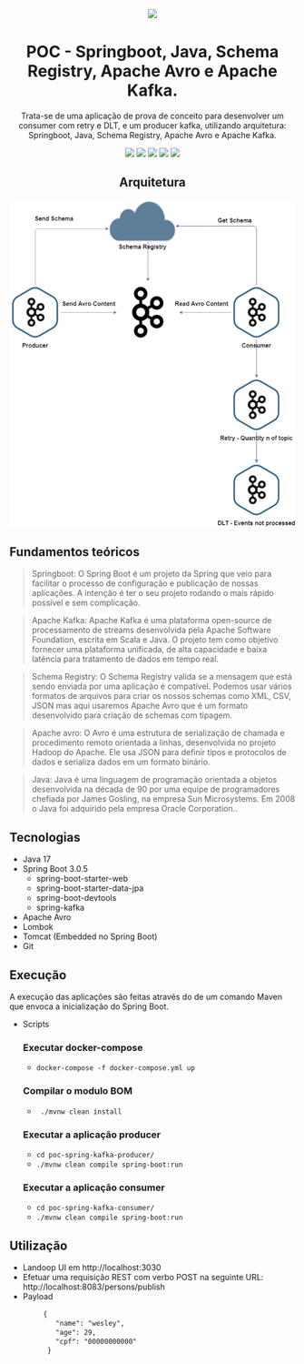<div align="center">

![](https://img.shields.io/badge/Status-Em%20Desenvolvimento-orange)
</div>

<div align="center">

# POC - Springboot, Java, Schema Registry, Apache Avro e Apache Kafka.
Trata-se de uma aplicação de prova de conceito para desenvolver um consumer com retry e DLT, e um producer kafka, utilizando arquitetura: Springboot, Java, Schema Registry, Apache Avro e Apache Kafka.

![](https://img.shields.io/badge/Autor-Wesley%20Oliveira%20Santos-brightgreen)
![](https://img.shields.io/badge/Language-Java-brightgreen)
![](https://img.shields.io/badge/Framework-Springboot-brightgreen)
![](https://img.shields.io/badge/Framework-Apache%20Avro-brightgreen)
![](https://img.shields.io/badge/Message%20Broker-Apache%20Kafka-brightgreen)

</div> 

<div align="center">

## Arquitetura
![Arquitetura](images/poc.png "Arquitetura")

</div>

## Fundamentos teóricos

> Springboot: O Spring Boot é um projeto da Spring que veio para facilitar o processo de configuração e publicação de nossas aplicações. A intenção é ter o seu projeto rodando o mais rápido possível e sem complicação.

> Apache Kafka: Apache Kafka é uma plataforma open-source de processamento de streams desenvolvida pela Apache Software Foundation, escrita em Scala e Java. O projeto tem como objetivo fornecer uma plataforma unificada, de alta capacidade e baixa latência para tratamento de dados em tempo real.

> Schema Registry: O Schema Registry valida se a mensagem que está sendo enviada por uma aplicação é compatível. Podemos usar vários formatos de arquivos para criar os nossos schemas como XML, CSV, JSON mas aqui usaremos Apache Avro que é um formato desenvolvido para criação de schemas com tipagem.

> Apache avro: O Avro é uma estrutura de serialização de chamada e procedimento remoto orientada a linhas, desenvolvida no projeto Hadoop do Apache. Ele usa JSON para definir tipos e protocolos de dados e serializa dados em um formato binário.

> Java: Java é uma linguagem de programação orientada a objetos desenvolvida na década de 90 por uma equipe de programadores chefiada por James Gosling, na empresa Sun Microsystems. Em 2008 o Java foi adquirido pela empresa Oracle Corporation..

## Tecnologias
- Java 17
- Spring Boot 3.0.5
  - spring-boot-starter-web
  - spring-boot-starter-data-jpa
  - spring-boot-devtools
  - spring-kafka
- Apache Avro
- Lombok
- Tomcat (Embedded no Spring Boot)
- Git

## Execução

A execução das aplicações são feitas através do de um comando Maven que envoca a inicialização do Spring Boot.

- Scripts
  ### Executar docker-compose
  - ```docker-compose -f docker-compose.yml up```
  ### Compilar o modulo BOM
  - ``` ./mvnw clean install```
  ### Executar a aplicação producer
  -  ```cd poc-spring-kafka-producer/ ```
  -  ```./mvnw clean compile spring-boot:run```
  ### Executar a aplicação consumer
  -  ```cd poc-spring-kafka-consumer/ ```
  -  ```./mvnw clean compile spring-boot:run```

## Utilização
- Landoop UI em http://localhost:3030
- Efetuar uma requisição REST com verbo POST na seguinte URL: http://localhost:8083/persons/publish
- Payload
    ``` 
         {
            "name": "wesley",
            "age": 29,
            "cpf": "00000000000"     
          }
    ```  
